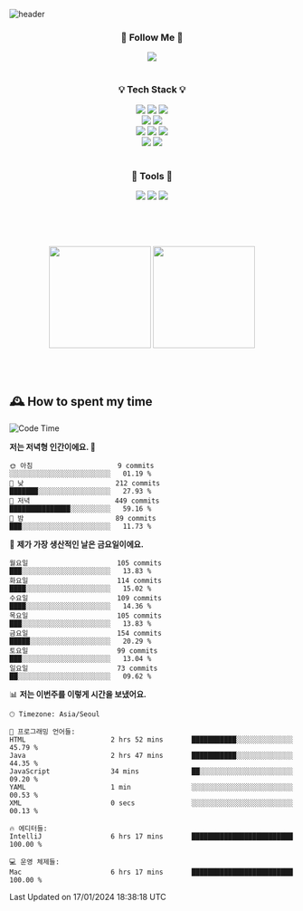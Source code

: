 ![header](https://capsule-render.vercel.app/api?type=waving&color=0:FFE29F,50:FFA99F,100:FF719A&height=300&fontAlignY=40&section=header&text=sung%20eun&fontSize=80&fontColor=FFFFFF)

<div align="center">
	<h3>🐹  Follow Me  🐹</h3>
	<a href="https://velog.io/@saeun05" target="_blank"><img src="https://img.shields.io/badge/Velog-20C997?style=flat&logo=velog&logoColor=white"/></a><br><br>
	<h3>💡  Tech Stack  💡</h3>
	<img src="https://img.shields.io/badge/Java-0078D4?style=flat"/>
	<img src="https://img.shields.io/badge/Spring-6DB33F?style=flat&logo=spring&logoColor=white"/>
	<img src="https://img.shields.io/badge/SpringBoot-6DB33F?style=flat&logo=springboot&logoColor=white"/><br>
	<img src="https://img.shields.io/badge/SpringJPA-6DB33F?style=flat&logo=SpringJPA&logoColor=white"/>
	<img src="https://img.shields.io/badge/Querydsl-428BCA?style=flat&logo=Querydsl&logoColor=white"/><br>
	<img src="https://img.shields.io/badge/HTML5-E34F26?style=flat&logo=html5&logoColor=white"/>
	<img src="https://img.shields.io/badge/CSS3-1572B6?style=flat&logo=css3&logoColor=white"/>
	<img src="https://img.shields.io/badge/jQuery-0769AD?style=flat&logo=jquery&logoColor=white"/><br>
	<img src="https://img.shields.io/badge/MySQL-4479A1?style=flat&logo=mysql&logoColor=white"/>
	<img src="https://img.shields.io/badge/oracle-F80000?style=flat&logo=oracle&logoColor=white"/><br><br>
	<h3>🔦  Tools  🔦</h3>
	<img src="https://img.shields.io/badge/intelliJ IDEA-000000?style=flat&logo=intellijidea&logoColor=white"/>
	<img src="https://img.shields.io/badge/Notion-F9DC3E?style=flat&logo=notion&logoColor=white"/>
	<img src="https://img.shields.io/badge/Git-F05032?style=flat&logo=git&logoColor=white"/><br><br>
</div>

<br><br>

<div align="center">
  <img style="height:180px" src="https://github-readme-stats.vercel.app/api?username=sungeunn&show_icons=true&theme=omni&locale=kr"/>
  <img style="height:180px" src="https://github-readme-stats.vercel.app/api/top-langs/?username=sungeunn&theme=omni&layout=compact&locale=kr"/>
</div>

<br><br>

## 🕰 How to spent my time
<!--START_SECTION:waka-->
![Code Time](http://img.shields.io/badge/Code%20Time-352%20hrs%2028%20mins-blue)

**저는 저녁형 인간이에요. 🦉** 

```text
🌞 아침                     9 commits           ░░░░░░░░░░░░░░░░░░░░░░░░░   01.19 % 
🌆 낮　                     212 commits         ███████░░░░░░░░░░░░░░░░░░   27.93 % 
🌃 저녁                     449 commits         ███████████████░░░░░░░░░░   59.16 % 
🌙 밤　                     89 commits          ███░░░░░░░░░░░░░░░░░░░░░░   11.73 % 
```
📅 **제가 가장 생산적인 날은 금요일이에요.** 

```text
월요일                      105 commits         ███░░░░░░░░░░░░░░░░░░░░░░   13.83 % 
화요일                      114 commits         ████░░░░░░░░░░░░░░░░░░░░░   15.02 % 
수요일                      109 commits         ████░░░░░░░░░░░░░░░░░░░░░   14.36 % 
목요일                      105 commits         ███░░░░░░░░░░░░░░░░░░░░░░   13.83 % 
금요일                      154 commits         █████░░░░░░░░░░░░░░░░░░░░   20.29 % 
토요일                      99 commits          ███░░░░░░░░░░░░░░░░░░░░░░   13.04 % 
일요일                      73 commits          ██░░░░░░░░░░░░░░░░░░░░░░░   09.62 % 
```


📊 **저는 이번주를 이렇게 시간을 보냈어요.** 

```text
🕑︎ Timezone: Asia/Seoul

💬 프로그래밍 언어들: 
HTML                     2 hrs 52 mins       ███████████░░░░░░░░░░░░░░   45.79 % 
Java                     2 hrs 47 mins       ███████████░░░░░░░░░░░░░░   44.35 % 
JavaScript               34 mins             ██░░░░░░░░░░░░░░░░░░░░░░░   09.20 % 
YAML                     1 min               ░░░░░░░░░░░░░░░░░░░░░░░░░   00.53 % 
XML                      0 secs              ░░░░░░░░░░░░░░░░░░░░░░░░░   00.13 % 

🔥 에디터들: 
IntelliJ                 6 hrs 17 mins       █████████████████████████   100.00 % 

💻 운영 체제들: 
Mac                      6 hrs 17 mins       █████████████████████████   100.00 % 
```


 Last Updated on 17/01/2024 18:38:18 UTC
<!--END_SECTION:waka-->
